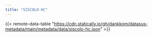 ```yaml
---
title: "SISCOLO-HC"
---
```


{{< remote-data-table "https://cdn.statically.io/gh/dankkom/datasus-metadata/main/metadata/data/siscolo-hc.json" >}}
